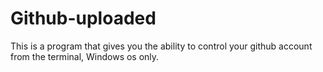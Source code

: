 # Github-uploaded
This is a program that gives you the ability to control your github account from the terminal, Windows os only.

